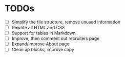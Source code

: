 # TODOs

- [ ] Simplify the file structure, remove unused information
- [ ] Rewrite all HTML and CSS
- [ ] Support for tables in Markdown
- [ ] Improve, then comment out recruiters page
- [ ] Expand/improve About page
- [ ] Clean up blocks, improve copy
